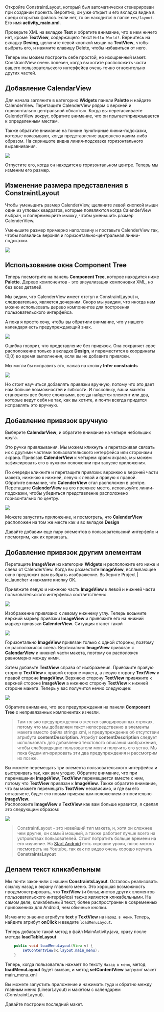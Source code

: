 Откройте ConstraintLayout, который был автоматически сгенерирован при создании проекта. Вероятно, он уже открыт и его вкладка видна в среди открытых файлов. Если нет, то он находится в папке ```res/layout```. Его имя **activity_main.xml**.

Проверьте XML на вкладке **Text** и обратите внимание, что в нем ничего нет, кроме **TextView**, содержащего текст ```Hello World!```. Вернитесь на вкладку **Desing**, щелкните левой кнопкой мыши на **TextView**, чтобы выбрать его, и нажмите клавишу Delete, чтобы избавиться от него.

Теперь мы можем построить себе простой, но изощренный макет. ConstraintView очень полезен, когда вы хотите расположить части вашего пользовательского интерфейса очень точно относительно других частей.

## Добавление CalendarView
Для начала загляните в категорию **Widgets** панели **Palette** и найдите CalenderView. Перетащите CalenderView рядом с верхней и горизонтально центральной областью. Когда вы перетаскиваете CalenderView вокруг, обратите внимание, что он прыгает/привязывается к определенным местам.

Также обратите внимание на тонкие пунктирные линии-подсказки, которые показывают, когда представление выровнено каким-либо образом. На скриншоте видна линия-подсказка горизонтального выравнивания.

![](assets/horizontal-central-cue.png)

Отпустите его, когда он находится в горизонтальном центре. Теперь мы изменим его размер.

## Изменение размера представления в ConstraintLayout
Чтобы уменьшить размер CalenderView, щелкните левой кнопкой мыши один из угловых квадратов, которые появляются когда CalenderView выбран, и поперемещайте мышку, чтобы уменьшить размер CalenderView.

Уменьшите размер примерно наполовину и поставьте CalenderView так, чтобы появились верхняя и горизонтально-центральная линии-подсказки.

![](assets/resize-calendar-view.png)

## Использование окна Component Tree
Теперь посмотрите на панель **Component Tree**, которое находится ниже **Palette**. Дерево компонентов - это визуализация компоновки XML, но без всех деталей.

Мы видим, что CalenderView имеет отступ к ConstraintLayout и, следовательно, является дочерним. Скоро мы увидим, что иногда нам можно использовать дерево компонентов для построения пользовательского интерфейса.

А пока я просто хочу, чтобы вы обратили внимание, что у нашего календаря есть предупреждающий знак.

![](assets/component-tree.png)

Ошибка говорит, что представление без привязок. Она сохраняет свое расположение только в вкладке **Design**, и переместится в координаты (0,0) во время выполнения, если вы не добавите привязки. <!-- Помните, когда в главе 2 (First Contact), мы впервые добавили кнопки на экран, они просто появились в верхнем левом углу? -->
<!-- >Запустите приложение сейчас и нажмите на кнопку ```Загрузить``` c надписью ```Загрузить ConstraintLayout```, если вы забыли про эту проблему. -->

Мы могли бы исправить это, нажав на кнопку **Infer constraints**
<!-- , которую мы использовали в главе 2 (First Contact-Java) -->
![](assets/infer-constraints.png)

Но стоит научиться добавлять привязки вручную, потому что это дает нам больше возможностей и гибкости. И поскольку, ваши макеты становятся все более сложными, всегда найдется элемент или два, которые ведут себя не так, как вы хотите, и почти всегда придется исправлять это вручную.

## Добавление привязок вручную
Выберите **CalendarView**, и обратите внимание на четыре небольших круга.

Это ручки привязывания. Мы можем кликнуть и перетаскивая связать их с другими частями пользовательского интерфейса или сторонами экрана. Привязав **CalenderView** к четырем краям экрана, мы можем зафиксировать его в нужном положении при запуске приложения.

По очереди кликните и перетащите привязки: верхнюю к верхней части макета, нижнюю к нижней, левую к левой и правую к правой.  
Обратите внимание, что **CalenderView** стал расположен в центре. Перетащите **CalenderView** на его прежнее место, используйте линии-подсказки, чтобы убедиться представление расположено горизонтально по центру.

![](assets/manual-constraints.png)

Можете запустить приложение, и посмотреть, что **CalenderView** расположен на том же месте как и во вкладке **Design**

Давайте добавим еще пару элементов в пользовательский интерфейс и посмотрим, как их привязать.

## Добавление привязок другим элементам
Перетащите **ImageView** из категории **Widgets** и расположите его ниже и слева от CalenderView. Когда вы разместите **ImageView**, всплывающее окно предложит вам выбрать изображение. Выберите Project | ic_launcher и нажмите кнопку ОК.

Привяжите левую и нижнюю часть **ImageView** к левой и нижней части пользовательского интерфейса соответственно. 

![](assets/image-view-constraints.png)

Изображение привязано к левому нижнему углу. Теперь возьмите верхний маркер привязки **ImageView** и привяжите его на нижний маркер привязки **CalenderView**. Ситуация станет такой

![](assets/constraints-image-calendar.png)

Горизонтально **ImageView** привязан только с одной стороны, поэтому он расположился слева. Вертикально **ImageView** привязан к **CalendarView** и нижней части макета, поэтому он расположен равномерно между ними.

Затем добавьте **TextView** справа от изображения. Привяжите правую сторону **TextView** к правой стороне макета, а левую сторону **TextView** к правой стороне **ImageView**. Верхнюю сторону **TextView** привяжите к верхней стороне **ImageView** а нижнюю сторону **TextView** к нижней стороне макета. Теперь у вас получится нечно следующее:

![](assets/text-image-constraints.png)

Обратите внимание, что все предупреждения на панели **Component Tree** о непривязанных компонентах изчезли.

>Там только предупреждения о жестко закодированных строках, потому что мы добавляем текст непосредственно в элементы макета вместо файла strings.xml, и предупреждение об отсутствии атрибута **contentDescription**. Атрибут **contentDescription** следует использовать для добавления текстового описания изображений, чтобы слабовидящие пользователи могли получить его устно. Мы пока будем игнорировать эти два предупреждения и рассмотрим их позже.

Вы можете перемещать три элемента пользовательского интерфейса и выстраивать так, как вам угодно. Обратите внимание, что при перемещении **ImageView**, **TextView** перемещается вместе с ним, потому что **TextView** привязан к **ImageView**. Также обратите внимание, что вы можете перемещать **TextView** независимо, и где вы его оставляете, будет его новым привязаным положением относительно **ImageView**.  
Расположите **ImageView** и **TextView** как вам больше нравится, я сделал это следующим образом:

![](assets/result-6.png)

>ConstraintLayout - это новейший тип макета, и, хотя он сложнее чем другие, он самый мощный, а также работает лучше всего на устройствах пользователей. Стоит потратить больше времени на его изучение. На [Start Android](https://startandroid.ru/ru/uroki/vse-uroki-spiskom/489-urok-180-constraintlayout-osnovy.html) есть хорошие уроки, плюс можно посмотреть на Youtube, так как по видео очень хорошо изучать **ConstraintsLayout**

## Делаем текст кликабельным
Мы почти закончили с нашим **ConstraintsLayout**. Осталось реализовать ссылку назад к экрану главного меню. Это хорошая возможность продемонстрировать, что **TextView** (и большинство других элементов пользовательского интерфейса) также являются кликабельными. На самом деле, кликабельный текст, более распространен в современных приложениях для Android, чем обычные кнопки.

Измените знаение атрибута **text** у **TextView** на ```Назад в меню```. Теперь, найдите атрибут **onClick** и введите ```loadMenuLayout```. 

Теперь добавьте такой метод в файл MainActivity.java, сразу после метода **loadTableLayout**
```java
    public void loadMenuLayout(View v) {
        setContentView(R.layout.main_menu);
    }
```
Теперь, когда пользователь нажмет по тексту ```Назад в меню```, метод **loadMenuLayout** будет вызван, и метод **setContentView** загрузит макет main_menu.xml

Вы можете запустить приложение и нажимать туда и обратно между главным меню (LinearLayout) и макетом c календарем (ConstraintLayout).

Давайте построим последний макет.
